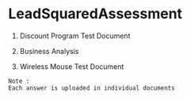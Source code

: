 # LeadSquaredAssessment

1. Discount Program Test Document

2. Business Analysis

3. Wireless Mouse Test Document

```
Note :
Each answer is uploaded in individual documents
```
